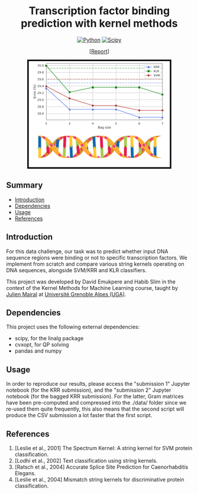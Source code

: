 <div align="center">
<h1 align="center">
    Transcription factor binding prediction with kernel methods
</h1>

[![Python](https://img.shields.io/badge/Python-3.8.5-blue?logo=python&logoColor=white)](https://www.python.org/)
[![Scipy](https://img.shields.io/badge/Scipy-1.4.1-blue?logo=scipy&logoColor=white)](https://www.python.org/)

\[[Report](report.pdf)\]

<p align="center">
    <img src="./main_figure.png"/>
</p>
</div>


## Summary

* [Introduction](#introduction)
* [Dependencies](#dependencies)
* [Usage](#usage)
* [References](#references)

## Introduction

For this data challenge, our task was to predict whether input DNA sequence regions were binding or not to specific transcription factors. We implement from scratch and compare various string kernels operating on DNA sequences, alongside SVM/KRR and KLR classifiers.

This project was developed by David Emukpere and Habib Slim in the context of the Kernel Methods for Machine Learning course, taught by <a href="https://lear.inrialpes.fr/people/mairal/">Julien Mairal</a> at <a href="https://www.univ-grenoble-alpes.fr/">Université Grenoble Alpes (UGA)</a>.

## Dependencies
This project uses the following external dependencies:
- scipy, for the linalg package
- cvxopt, for QP solving
- pandas and numpy

## Usage
In order to reproduce our results, please access the "submission 1" Jupyter notebook (for the KRR submission), and the "submission 2" Jupyter notebook (for the bagged KRR submission). For the latter, Gram matrices have been pre-computed and compressed into the ./data/ folder since we re-used them quite frequently, this also means that the second script will produce the CSV submission a lot faster that the first script.

## References
1. [Leslie et al., 2001] The Spectrum Kernel: A string kernel for SVM protein classification.
2. [Lodhi et al., 2002] Text classification using string kernels.
3. [Ratsch et al., 2004] Accurate Splice Site Prediction for Caenorhabditis Elegans.
4. [Leslie et al., 2004] Mismatch string kernels for discriminative protein classification.
